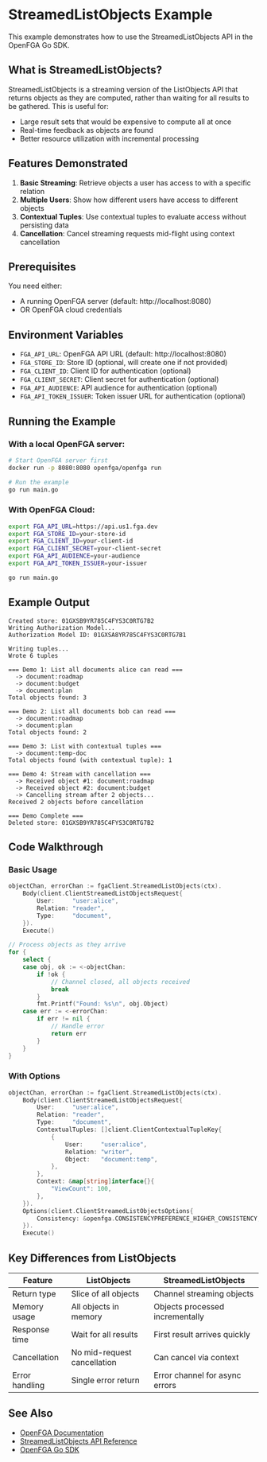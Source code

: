 # StreamedListObjects Example

This example demonstrates how to use the StreamedListObjects API in the OpenFGA Go SDK.

## What is StreamedListObjects?

StreamedListObjects is a streaming version of the ListObjects API that returns objects as they are computed, rather than waiting for all results to be gathered. This is useful for:

- Large result sets that would be expensive to compute all at once
- Real-time feedback as objects are found
- Better resource utilization with incremental processing

## Features Demonstrated

1. **Basic Streaming**: Retrieve objects a user has access to with a specific relation
2. **Multiple Users**: Show how different users have access to different objects
3. **Contextual Tuples**: Use contextual tuples to evaluate access without persisting data
4. **Cancellation**: Cancel streaming requests mid-flight using context cancellation

## Prerequisites

You need either:
- A running OpenFGA server (default: http://localhost:8080)
- OR OpenFGA cloud credentials

## Environment Variables

- `FGA_API_URL`: OpenFGA API URL (default: http://localhost:8080)
- `FGA_STORE_ID`: Store ID (optional, will create one if not provided)
- `FGA_CLIENT_ID`: Client ID for authentication (optional)
- `FGA_CLIENT_SECRET`: Client secret for authentication (optional)
- `FGA_API_AUDIENCE`: API audience for authentication (optional)
- `FGA_API_TOKEN_ISSUER`: Token issuer URL for authentication (optional)

## Running the Example

### With a local OpenFGA server:

```bash
# Start OpenFGA server first
docker run -p 8080:8080 openfga/openfga run

# Run the example
go run main.go
```

### With OpenFGA Cloud:

```bash
export FGA_API_URL=https://api.us1.fga.dev
export FGA_STORE_ID=your-store-id
export FGA_CLIENT_ID=your-client-id
export FGA_CLIENT_SECRET=your-client-secret
export FGA_API_AUDIENCE=your-audience
export FGA_API_TOKEN_ISSUER=your-issuer

go run main.go
```

## Example Output

```
Created store: 01GXSB9YR785C4FYS3C0RTG7B2
Writing Authorization Model...
Authorization Model ID: 01GXSA8YR785C4FYS3C0RTG7B1

Writing tuples...
Wrote 6 tuples

=== Demo 1: List all documents alice can read ===
  -> document:roadmap
  -> document:budget
  -> document:plan
Total objects found: 3

=== Demo 2: List all documents bob can read ===
  -> document:roadmap
  -> document:plan
Total objects found: 2

=== Demo 3: List with contextual tuples ===
  -> document:temp-doc
Total objects found (with contextual tuple): 1

=== Demo 4: Stream with cancellation ===
  -> Received object #1: document:roadmap
  -> Received object #2: document:budget
  -> Cancelling stream after 2 objects...
Received 2 objects before cancellation

=== Demo Complete ===
Deleted store: 01GXSB9YR785C4FYS3C0RTG7B2
```

## Code Walkthrough

### Basic Usage

```go
objectChan, errorChan := fgaClient.StreamedListObjects(ctx).
    Body(client.ClientStreamedListObjectsRequest{
        User:     "user:alice",
        Relation: "reader",
        Type:     "document",
    }).
    Execute()

// Process objects as they arrive
for {
    select {
    case obj, ok := <-objectChan:
        if !ok {
            // Channel closed, all objects received
            break
        }
        fmt.Printf("Found: %s\n", obj.Object)
    case err := <-errorChan:
        if err != nil {
            // Handle error
            return err
        }
    }
}
```

### With Options

```go
objectChan, errorChan := fgaClient.StreamedListObjects(ctx).
    Body(client.ClientStreamedListObjectsRequest{
        User:     "user:alice",
        Relation: "reader",
        Type:     "document",
        ContextualTuples: []client.ClientContextualTupleKey{
            {
                User:     "user:alice",
                Relation: "writer",
                Object:   "document:temp",
            },
        },
        Context: &map[string]interface{}{
            "ViewCount": 100,
        },
    }).
    Options(client.ClientStreamedListObjectsOptions{
        Consistency: &openfga.CONSISTENCYPREFERENCE_HIGHER_CONSISTENCY,
    }).
    Execute()
```

## Key Differences from ListObjects

| Feature | ListObjects | StreamedListObjects |
|---------|-------------|---------------------|
| Return type | Slice of all objects | Channel streaming objects |
| Memory usage | All objects in memory | Objects processed incrementally |
| Response time | Wait for all results | First result arrives quickly |
| Cancellation | No mid-request cancellation | Can cancel via context |
| Error handling | Single error return | Error channel for async errors |

## See Also

- [OpenFGA Documentation](https://openfga.dev/docs)
- [StreamedListObjects API Reference](https://openfga.dev/api/service#/Relationship%20Queries/StreamedListObjects)
- [OpenFGA Go SDK](https://github.com/openfga/go-sdk)
